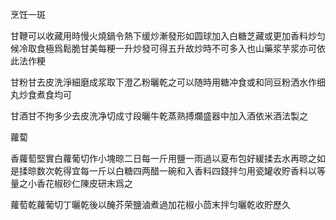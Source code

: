 烹饪一斑

甘鞭可以收藏用時慢火燒鍋令熱下缓炒漸發形如圆球加入白糖芝藏或更加香料炒匀候冷取食極爲鬆脆甘美每粳一升炒發可得五升故炒時不可多入也山藥浆芋浆亦可依此法作粳



甘粉甘去皮洗淨細磨成浆取下澄乙粉曬乾之可以随時用糖冲食或和同豆粉洒水作细丸炒食煮食均可



甘酒甘不拘多少去皮洗净切成寸段曬牛乾蒸熟搏爛盛器中加入酒依米酒法製之



蘿蔔

香蘿萄堅實白蘿葡切作小塊晾二日每一斤用鹽一雨過以夏布包好緩揉去水再晾之如是揉晾数次乾得宜每一斤以白糖四两醋一碗和入香料四錢拌匀用瓷罐收貯香料以等量之小香花椒砂仁陳皮研末爲之



蘿萄乾蘿葡切丁曬乾後以醃芥荣鹽滷煮過加花椒小茴末拌匀曬乾收貯歷久